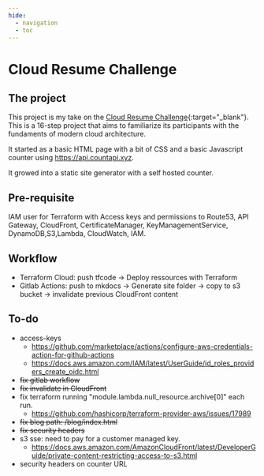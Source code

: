 ```yaml
---
hide:
  - navigation
  - toc
---
```


# Cloud Resume Challenge

## The project

This project is my take on the [Cloud Resume Challenge](https://cloudresumechallenge.dev){:target="_blank"}.
This is a 16-step project that aims to familiarize its participants with the fundaments of modern cloud architecture.

It started as a basic HTML page with a bit of CSS and a basic Javascript counter using https://api.countapi.xyz.

It growed into a static site generator with a self hosted counter.

## Pre-requisite
IAM user for Terraform with Access keys and permissions to Route53, API Gateway, CloudFront, CertificateManager, KeyManagementService, DynamoDB,S3,Lambda, CloudWatch, IAM.

## Workflow

- Terraform Cloud: push tfcode -> Deploy ressources with Terraform
- Gitlab Actions: push to mkdocs -> Generate site folder -> copy to s3 bucket -> invalidate previous CloudFront content



## To-do

- access-keys
  - https://github.com/marketplace/actions/configure-aws-credentials-action-for-github-actions
  - https://docs.aws.amazon.com/IAM/latest/UserGuide/id_roles_providers_create_oidc.html
- <del>fix gitlab workflow<del>
- <del>fix invalidate in CloudFront<del>
- fix terraform running "module.lambda.null_resource.archive[0]" each run.
  - https://github.com/hashicorp/terraform-provider-aws/issues/17989
- <del>fix blog path: /blog/index.html<del>
- <del>fix security headers<del>
- s3 sse: need to pay for a customer managed key.
  - https://docs.aws.amazon.com/AmazonCloudFront/latest/DeveloperGuide/private-content-restricting-access-to-s3.html
- security headers on counter URL

